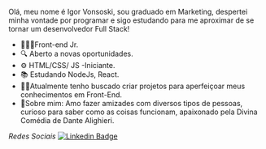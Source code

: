 Olá, meu nome é Igor Vonsoski, sou graduado em Marketing, despertei minha vontade por programar e sigo estudando para me aproximar de se tornar um desenvolvedor Full Stack!

- 👨🏻‍💻Front-end Jr.
- 🔍 Aberto a novas oportunidades.
- ⚙️ HTML/CSS/ JS -Iniciante.
- 📚 Estudando NodeJs, React.
- 🧑‍💻Atualmente tenho buscado criar projetos para aperfeiçoar meus conhecimentos em Front-End.
-  💬Sobre mim: Amo fazer amizades com diversos tipos de pessoas, curioso para saber como as coisas funcionam, apaixonado pela Divina Comédia de Dante Alighieri.

*Redes Sociais*
[![Linkedin Badge](https://img.shields.io/badge/-LinkedIn-blue?style=flat-square&logo=Linkedin&logoColor=white&link=https://www.linkedin.com/in/igor-vonsoski-110535163/)](https://www.linkedin.com/in/igor-vonsoski-110535163/)
